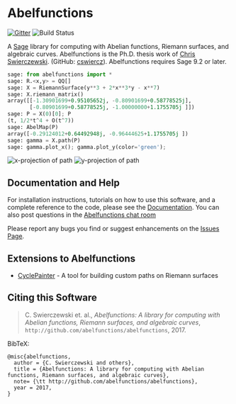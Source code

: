 # Abelfunctions

[![Gitter](https://badges.gitter.im/abelfunctions/abelfunctions.svg)](https://gitter.im/abelfunctions/abelfunctions?utm_source=badge&utm_medium=badge&utm_campaign=pr-badge) 
![Build Status](https://github.com/github/docs/actions/workflows/test.yml/badge.svg)

A [Sage](http://www.sagemath.org) library for computing with Abelian functions, Riemann surfaces, and algebraic curves. Abelfunctions is the Ph.D. thesis work of [Chris Swierczewski](http://www.cswiercz.info). (GitHub: [cswiercz](https://github.com/cswiercz)).  Abelfunctions requires Sage 9.2 or later.

```python
sage: from abelfunctions import *
sage: R.<x,y> = QQ[]
sage: X = RiemannSurface(y**3 + 2*x**3*y - x**7)
sage: X.riemann_matrix()
array([[-1.30901699+0.95105652j, -0.80901699+0.58778525j],
       [-0.80901699+0.58778525j, -1.00000000+1.1755705j ]])
sage: P = X(0)[0]; P
(t, 1/2*t^4 + O(t^7))
sage: AbelMap(P)
array([-0.29124012+0.64492948j, -0.96444625+1.1755705j ])
sage: gamma = X.path(P)
sage: gamma.plot_x(); gamma.plot_y(color='green');
```
![x-projection of path](https://raw.githubusercontent.com/abelfunctions/abelfunctions/master/doc/img/xpath.png)
![y-projection of path](https://raw.githubusercontent.com/abelfunctions/abelfunctions/master/doc/img/ypath.png)

## Documentation and Help

For installation instructions, tutorials on how to use this software, and a complete reference to the code, please see the [Documentation](https://github.com/abelfunctions/abelfunctions/blob/master/doc/README.md). You can also post questions in the [Abelfunctions chat room](https://gitter.im/abelfunctions/abelfunctions)

Please report any bugs you find or suggest enhancements on the [Issues Page](https://github.com/cswiercz/abelfunctions/issues).

## Extensions to Abelfunctions
- [CyclePainter](https://github.com/markopuza/abelfunctions-cyclepainter) - A tool for building custom paths on Riemann surfaces

## Citing this Software

> C. Swierczewski et. al., *Abelfunctions: A library for computing with Abelian
  functions, Riemann surfaces, and algebraic curves*,
  `http://github.com/abelfunctions/abelfunctions`, 2017.

BibTeX:

    @misc{abelfunctions,
      author = {C. Swierczewski and others},
      title = {Abelfunctions: A library for computing with Abelian functions, Riemann surfaces, and algebraic curves},
      note= {\tt http://github.com/abelfunctions/abelfunctions},
      year = 2017,
    }
